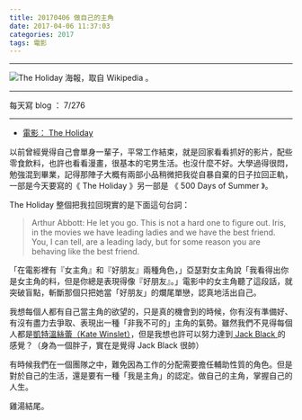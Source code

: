 ```yaml
---
title: 20170406 做自己的主角
date: 2017-04-06 11:37:03
categories: 2017
tags: 電影
---
```

---

![The Holiday 海報，取自 Wikipedia 。](https://c1.staticflickr.com/4/3941/33053480943_9f9389cac4_o.jpg)

---

每天寫 blog ： 7/276

---

- [電影： The Holiday](https://en.wikipedia.org/wiki/The_Holiday)

以前曾經覺得自己會單身一輩子，平常工作結束，就是回家看看抓好的影片，配些零食飲料，也許也看看漫畫，很基本的宅男生活。也沒什麼不好。大學過得很悶，勉強混到畢業，記得那陣子大概有兩部小品稍微把我從自暴自棄的日子拉回正軌，一部是今天要寫的《 The Holiday 》另一部是 《 500 Days of Summer 》。

<!-- more -->

The Holiday 整個把我拉回現實的是下面這句台詞：

> Arthur Abbott: He let you go. This is not a hard one to figure out. Iris, in the movies we have leading ladies and we have the best friend. You, I can tell, are a leading lady, but for some reason you are behaving like the best friend.

「在電影裡有『女主角』和『好朋友』兩種角色，」亞瑟對女主角說「我看得出你是女主角的料，但是你總是表現得像『好朋友』。」電影中的女主角聽了這段話，就突破盲點，斬斷那個只把她當「好朋友」的爛尾單戀，認真地活出自己。

我想每個人都有自己當主角的欲望的，只是真的機會到的時候，你有沒有準備好、有沒有盡力去爭取、表現出一種「非我不可的」主角的氣勢。雖然我們不見得每個人都是[凱特溫絲蕾（Kate Winslet）](https://en.wikipedia.org/wiki/Kate_Winslet)，但是我想也許可以努力達到[ Jack Black ](https://en.wikipedia.org/wiki/Jack_Black)的感覺？（身為一個胖子，實在是覺得 Jack Black 很帥）

有時候我們在一個團隊之中，難免因為工作的分配需要擔任輔助性質的角色。但是對於自己的生活，還是要有一種「我是主角」的認定。做自己的主角，掌握自己的人生。

雞湯結尾。
